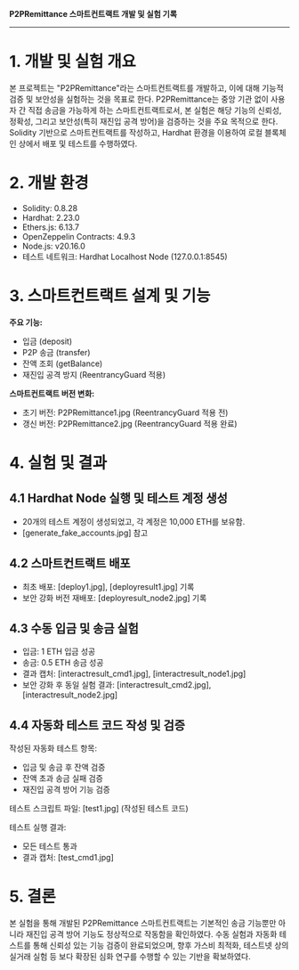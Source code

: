 **P2PRemittance 스마트컨트랙트 개발 및 실험 기록**

---

# 1. 개발 및 실험 개요

본 프로젝트는 "P2PRemittance"라는 스마트컨트랙트를 개발하고, 이에 대해 기능적 검증 및 보안성을 실험하는 것을 목표로 한다. P2PRemittance는 중앙 기관 없이 사용자 간 직접 송금을 가능하게 하는 스마트컨트랙트로서, 본 실험은 해당 기능의 신뢰성, 정확성, 그리고 보안성(특히 재진입 공격 방어)을 검증하는 것을 주요 목적으로 한다. Solidity 기반으로 스마트컨트랙트를 작성하고, Hardhat 환경을 이용하여 로컬 블록체인 상에서 배포 및 테스트를 수행하였다.

# 2. 개발 환경

- Solidity: 0.8.28
- Hardhat: 2.23.0
- Ethers.js: 6.13.7
- OpenZeppelin Contracts: 4.9.3
- Node.js: v20.16.0
- 테스트 네트워크: Hardhat Localhost Node (127.0.0.1:8545)

# 3. 스마트컨트랙트 설계 및 기능

**주요 기능:**

- 입금 (deposit)
- P2P 송금 (transfer)
- 잔액 조회 (getBalance)
- 재진입 공격 방지 (ReentrancyGuard 적용)

**스마트컨트랙트 버전 변화:**

- 초기 버전: P2PRemittance1.jpg (ReentrancyGuard 적용 전)
- 갱신 버전: P2PRemittance2.jpg (ReentrancyGuard 적용 완료)

# 4. 실험 및 결과

## 4.1 Hardhat Node 실행 및 테스트 계정 생성

- 20개의 테스트 계정이 생성되었고, 각 계정은 10,000 ETH를 보유함.
- [generate_fake_accounts.jpg] 참고

## 4.2 스마트컨트랙트 배포

- 최초 배포: [deploy1.jpg], [deployresult1.jpg] 기록
- 보안 강화 버전 재배포: [deployresult_node2.jpg] 기록

## 4.3 수동 입금 및 송금 실험

- 입금: 1 ETH 입금 성공
- 송금: 0.5 ETH 송금 성공
- 결과 캡처: [interactresult_cmd1.jpg], [interactresult_node1.jpg]
- 보안 강화 후 동일 실험 결과: [interactresult_cmd2.jpg], [interactresult_node2.jpg]

## 4.4 자동화 테스트 코드 작성 및 검증

작성된 자동화 테스트 항목:

- 입금 및 송금 후 잔액 검증
- 잔액 초과 송금 실패 검증
- 재진입 공격 방어 기능 검증

테스트 스크립트 파일: [test1.jpg] (작성된 테스트 코드)

테스트 실행 결과:

- 모든 테스트 통과
- 결과 캡처: [test_cmd1.jpg]

# 5. 결론

본 실험을 통해 개발된 P2PRemittance 스마트컨트랙트는 기본적인 송금 기능뿐만 아니라 재진입 공격 방어 기능도 정상적으로 작동함을 확인하였다. 수동 실험과 자동화 테스트를 통해 신뢰성 있는 기능 검증이 완료되었으며, 향후 가스비 최적화, 테스트넷 상의 실거래 실험 등 보다 확장된 심화 연구를 수행할 수 있는 기반을 확보하였다.

